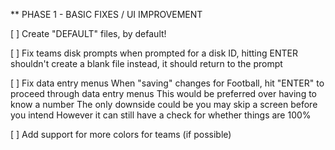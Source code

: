
** PHASE 1 - BASIC FIXES / UI IMPROVEMENT

[ ] Create "DEFAULT" files, by default!

[ ] Fix teams disk prompts
	when prompted for a disk ID, hitting ENTER shouldn't create a blank file
	instead, it should return to the prompt

[ ] Fix data entry menus
	When "saving" changes for Football, hit "ENTER" to proceed through data entry menus
	This would be preferred over having to know a number
	The only downside could be you may skip a screen before you intend
	However it can still have a check for whether things are 100%

[ ] Add support for more colors for teams (if possible)

